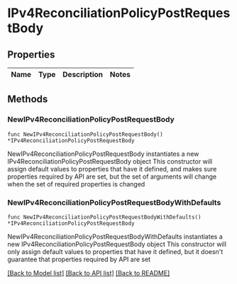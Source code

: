 # IPv4ReconciliationPolicyPostRequestBody

## Properties

Name | Type | Description | Notes
------------ | ------------- | ------------- | -------------

## Methods

### NewIPv4ReconciliationPolicyPostRequestBody

`func NewIPv4ReconciliationPolicyPostRequestBody() *IPv4ReconciliationPolicyPostRequestBody`

NewIPv4ReconciliationPolicyPostRequestBody instantiates a new IPv4ReconciliationPolicyPostRequestBody object
This constructor will assign default values to properties that have it defined,
and makes sure properties required by API are set, but the set of arguments
will change when the set of required properties is changed

### NewIPv4ReconciliationPolicyPostRequestBodyWithDefaults

`func NewIPv4ReconciliationPolicyPostRequestBodyWithDefaults() *IPv4ReconciliationPolicyPostRequestBody`

NewIPv4ReconciliationPolicyPostRequestBodyWithDefaults instantiates a new IPv4ReconciliationPolicyPostRequestBody object
This constructor will only assign default values to properties that have it defined,
but it doesn't guarantee that properties required by API are set


[[Back to Model list]](../README.md#documentation-for-models) [[Back to API list]](../README.md#documentation-for-api-endpoints) [[Back to README]](../README.md)


